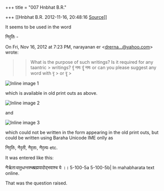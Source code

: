 +++
title = "007 Hnbhat B.R."

+++
[[Hnbhat B.R.	2012-11-16, 20:48:16 [Source](https://groups.google.com/g/bvparishat/c/NYeHMRUXTxU)]]



It seems to be used in the word

  

निरृतिः -

  
  

On Fri, Nov 16, 2012 at 7:23 PM, narayanan er \<[drerna...@yahoo.com]()\> wrote:  

> 
> > 
> > 
> > What is the purpose of such writings? Is it required for any taantric > writings? रृं नमः रॄं नमः or can you please suggest any word with रृ > or रॄ >
> 
> > 
> >   
> > 
> > 
> > 

  

![Inline image 1](https://groups.google.com/group/bvparishat/attach/546c981afa2e044f/image.png?part=0.1)  



  

which is available in old print outs as above.

  

![Inline image 2](https://groups.google.com/group/bvparishat/attach/546c981afa2e044f/image.png?part=0.3)  

  

  

and

  

![Inline image 3](https://groups.google.com/group/bvparishat/attach/546c981afa2e044f/image.png?part=0.2)  

  

  

which could not be written in the form appearing in the old print outs, but could be written using Baraha Unicode IME onlly as

  

निरृतिः, नैरृती, नैरृताः, नैरृत्यः etc.

  

It was entered like this:

  

नैर्ऋता*यातुधानाश्च*ब्रह्मपादोद्भवाश्च ये ।। 5-100-5a 5-100-5b\| In mahabharata text online.  

  

That was the question raised.

  

  

